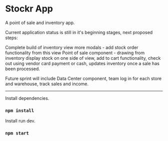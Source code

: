 # Stockr App

A point of sale and inventory app.

Current application status is still in it's beginning stages, next proposed steps:

Complete build of inventory view more modals - add stock order functionality from this view
Point of sale component - drawing from inventory display stock on one side of view, add to cart functionality, check out using vendor card payment or cash, updates inventory once a sale has been processed.

Future sprint will include Data Center component, team log in for each store and warehouse, track sales and income.

------------------------------------

Install dependencies.

### `npm install`

Install run dev.

### `npm start`
